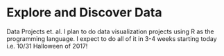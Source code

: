 # Explore and Discover Data
Data Projects et. al.
I plan to do data visualization projects using R as the programming language. I expect to do all of it in 3-4 weeks starting today i.e. 10/31 Halloween of 2017!
